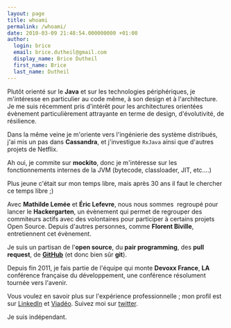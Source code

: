 ```yaml
---
layout: page
title: whoami
permalink: /whoami/
date: 2010-03-09 21:48:54.000000000 +01:00
author:
  login: brice
  email: brice.dutheil@gmail.com
  display_name: Brice Dutheil
  first_name: Brice
  last_name: Dutheil
---
```


Plutôt orienté sur le **Java** et sur les technologies périphériques,
je m'intéresse en particulier au code même, à son design et à l'architecture. Je me suis 
récemment pris d'intérêt pour les architectures orientées évènement particulièrement 
attrayante en terme de design, d'évolutivité, de résilience. 

Dans la même veine je m'oriente vers l'ingénierie des système distribués, j'ai mis 
un pas dans **Cassandra**, et j'investigue `RxJava` ainsi que d'autres projets de Netflix.

Ah oui, je commite sur **mockito**, donc je m'intéresse sur les 
fonctionnements internes de la JVM (bytecode, classloader, JIT, etc....) 

Plus jeune c'était sur mon temps libre, mais après 30 ans il faut le chercher ce temps libre ;)

Avec **Mathilde Lemée** et **Éric Lefevre**, nous nous sommes 
regroupé pour lancer le **Hackergarten**, un évènement qui permet de regrouper 
des commiteurs actifs avec des volontaires pour participer à certains projets Open Source.
Depuis d'autres personnes, comme **Florent Biville**, entretiennent cet évènement.

Je suis un partisan de l'**open source**, du **pair programming**, 
des **pull request**, de **[GitHub](https://github.com)** (et donc bien sûr **git**).

Depuis fin 2011, je fais partie de l'équipe qui monte **Devoxx France**, 
**LA** conférence française du développement, une conférence résolument tournée vers l'avenir.

Vous voulez en savoir plus sur l'expérience professionnelle ; mon profil est sur 
[LinkedIn](http://fr.linkedin.com/in/dutheilbrice) et [Viadéo](http://www.viadeo.com/fr/profile/brice.dutheil).
Suivez moi sur [twitter](https://twitter.com/BriceDutheil).

Je suis indépendant.
